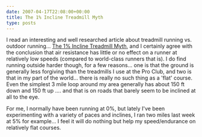 ```yaml
---
date: 2007-04-17T22:08:00+00:00
title: The 1% Incline Treadmill Myth
type: posts
---
```

I read an interesting and well researched article about treadmill running vs. outdoor running... [The 1% Incline Treadmill Myth](http://mysite.verizon.net/jim2wr/id110.html), and I certainly agree with the conclusion that air resistance has little or no effect on a runner at relatively low speeds (compared to world-class runners that is). I do find running outside harder though, for a few reasons... one is that the ground is generally less forgiving than the treadmills I use at the Pro Club, and two is that in my part of the world... there is really no such thing as a 'flat' course. Even the simplest 3 mile loop around my area generally has about 150 ft down and 150 ft up .... and that is on roads that barely seem to be inclined at all to the eye.

For me, I normally have been running at 0%, but lately I've been experimenting with a variety of paces and inclines, I ran two miles last week at 5% for example... I feel it will do nothing but help my speed/endurance on relatively flat courses.
